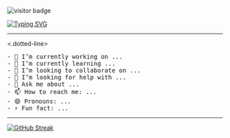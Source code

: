 
![visitor badge](https://visitor-badge.laobi.icu/badge?page_id=jwenjian.visitor-badge)

<a href="https://git.io/typing-svg"><img src="https://readme-typing-svg.demolab.com?font=Roboto&size=40&pause=1000&center=true&vCenter=true&random=false&width=1000&height=100&lines=Hi+There+👋;I'm+Mahmut!" alt="Typing SVG" /></a>
<hr>
<.dotted-line>
<pre>
- 🔭 I’m currently working on ...
- 🌱 I’m currently learning ...
- 👯 I’m looking to collaborate on ...
- 🤔 I’m looking for help with ...
- 💬 Ask me about ...
- 📫 How to reach me: ...
- 😄 Pronouns: ...
- ⚡ Fun fact: ...
</pre>
<hr>

[![GitHub Streak](https://streak-stats.demolab.com/?user=DenverCoder1&theme=dark)](https://git.io/streak-stats)

<!--
**ctrlActrlV/ctrlActrlV** is a ✨ _special_ ✨ repository because its `README.md` (this file) appears on your GitHub profile.

Here are some ideas to get you started:

- 🔭 I’m currently working on ...
- 🌱 I’m currently learning ...
- 👯 I’m looking to collaborate on ...
- 🤔 I’m looking for help with ...
- 💬 Ask me about ...
- 📫 How to reach me: ...
- 😄 Pronouns: ...
- ⚡ Fun fact: ...

[![My Skills](https://skillicons.dev/icons?i=js,html,css,cs,dotnet,git,github,py,raspberrypi,tensorflow,unity,unreal,visualstudio,vscode,wordpress)](https://skillicons.dev)

[![Typing SVG](https://readme-typing-svg.demolab.com/?lines=Hi+There;My+name+is+Mahmut)](https://git.io/typing-svg)
-->

